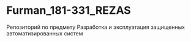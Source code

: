 # Furman_181-331_REZAS
Репозиторий по предмету Разработка и эксплуатация защищенных автоматизированных систем
